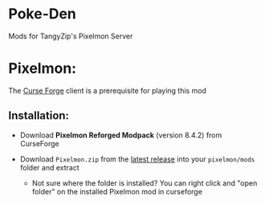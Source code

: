 # Poke-Den
Mods for TangyZip's Pixelmon Server

# Pixelmon:

The [Curse Forge](https://download.curseforge.com/) client is a prerequisite for playing this mod

## Installation:

* Download **Pixelmon Reforged Modpack** (version 8.4.2) from CurseForge 

* Download `Pixelmon.zip` from the [latest release](/releases) into your `pixelmon/mods` folder and extract

  * Not sure where the folder is installed? You can right click and "open folder" on the installed Pixelmon mod in curseforge
